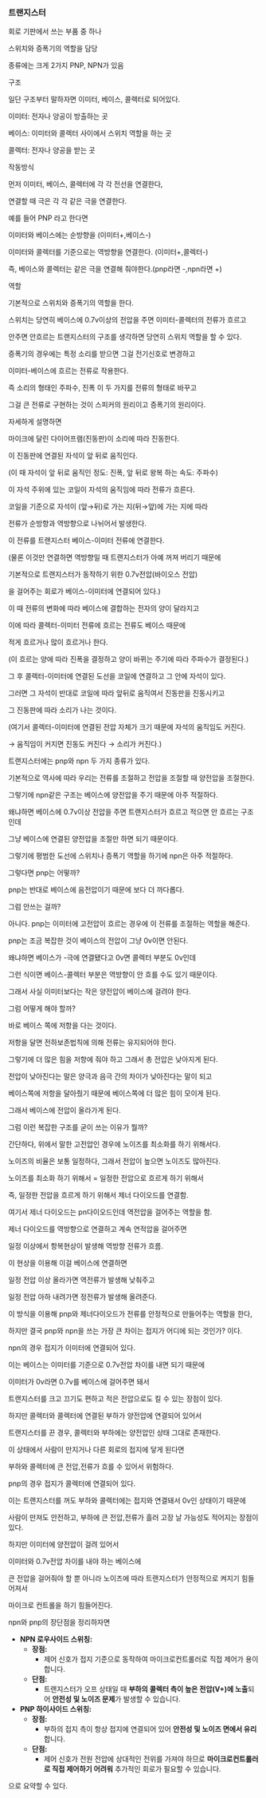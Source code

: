 ### 트랜지스터

회로 기판에서 쓰는 부품 중 하나

스위치와 증폭기의 역할을 담당

종류에는 크게 2가지 PNP, NPN가 있음

구조

일단 구조부터 말하자면 이미터, 베이스, 콜렉터로 되어있다.

이미터: 전자나 양공이 방출하는 곳

베이스: 이미터와 콜렉터 사이에서 스위치 역할을 하는 곳

콜렉터: 전자나 양공을 받는 곳

작동방식

먼저 이미터, 베이스, 콜렉터에 각 각 전선을 연결한다,

연결할 때 극은 각 각 같은 극을 연결한다.

예를 들어 PNP 라고 한다면

이미터와 베이스에는 순방향을 (이미터+,베이스-)

이미터와 콜렉터를 기준으로는 역방향을 연결한다. (이미터+,콜렉터-)

즉, 베이스와 콜렉터는 같은 극을 연결해 줘야한다.(pnp라면 -,npn라면 +)

역할

기본적으로 스위치와 증폭기의 역할을 한다.

스위치는 당연히 베이스에 0.7v이상의 전압을 주면 이미터-콜렉터의 전류가 흐르고

안주면 안흐르는 트랜지스터의 구조를 생각하면 당연히 스위치 역할을 할 수 있다.

증폭기의 경우에는 특정 소리를 받으면 그걸 전기신호로 변경하고

이미터-베이스에 흐르는 전류로 작용한다.

즉 소리의 형태인 주파수, 진폭 이 두 가지를 전류의 형태로 바꾸고

그걸 큰 전류로 구현하는 것이 스피커의 원리이고 증폭기의 원리이다.

자세하게 설명하면

마이크에 달린 다이어프램(진동판)이 소리에 따라 진동한다.

이 진동판에 연결된 자석이 앞 뒤로 움직인다.

(이 때 자석이 앞 뒤로 움직인 정도: 진폭, 앞 뒤로 왕복 하는 속도: 주파수)

이 자석 주위에 있는 코일이 자석의 움직임에 따라 전류가 흐른다.

코일을 기준으로 자석이 (앞→뒤)로 가는 지(뒤→앞)에 가는 지에 따라

전류가 순방향과 역방향으로 나뉘어서 발생한다.

이 전류를 트랜지스터 베이스-이미터 전류에 연결한다.

(물론 이것만 연결하면 역방향일 때 트랜지스터가 아예 꺼져 버리기 때문에

기본적으로 트랜지스터가 동작하기 위한 0.7v전압(바이오스 전압)

을 걸어주는 회로가 베이스-이미터에 연결되어 있다.)

이 때 전류의 변화에 따라 베이스에 결합하는 전자의 양이 달라지고

이에 따라 콜렉터-이미터 전류에 흐르는 전류도 베이스 때문에

적게 흐르거나 많이 흐르거나 한다.

(이 흐르는 양에 따라 진폭을 결정하고 양이 바뀌는 주기에 따라 주파수가 결정된다.)

그 후 콜렉터-이미터에 연결된 도선을 코일에 연결하고 그 안에 자석이 있다.

그러면 그 자석이 반대로 코일에 따라 앞뒤로 움직여서 진동판을 진동시키고

그 진동판에 따라 소리가 나는 것이다.

(여기서 콜렉터-이미터에 연결된 전압 자체가 크기 때문에 자석의 움직임도 커진다.

→ 움직임이 커지면 진동도 커진다 → 소리가 커진다.)

트랜지스터에는 pnp와 npn 두 가지 종류가 있다.

기본적으로 역사에 따라 우리는 전류를 조절하고 전압을 조절할 때 양전압을 조절한다.

그렇기에 npn같은 구조는 베이스에 양전압을 주기 때문에 아주 적절하다.

왜냐하면 베이스에 0.7v이상 전압을 주면 트랜지스터가 흐르고 적으면 안 흐르는 구조인데

그냥 베이스에 연결된 양전압을 조절만 하면 되기 때문이다.

그렇기에 평범한 도선에 스위치나 증폭기 역할을 하기에 npn은 아주 적절하다.

그렇다면 pnp는 어떻까?

pnp는 반대로 베이스에 음전압이기 때문에 보다 더 까다롭다.

그럼 안쓰는 걸까?

아니다. pnp는 이미터에 고전압이 흐르는 경우에 이 전류를 조절하는 역할을 해준다.

pnp는 조금 복잡한 것이 베이스의 전압이 그냥 0v이면 안된다.

왜냐하면 베이스가 -극에 연결됐다고 0v면 콜렉터 부분도 0v인데

그런 식이면 베이스-콜렉터 부분은 역방향이 안 흐를 수도 있기 때문이다.

그래서 사실 이미터보다는 작은 양전압이 베이스에 걸려야 한다.

그럼 어떻게 해야 할까?

바로 베이스 쪽에 저항을 다는 것이다.

저항을 달면 전하보존법칙에 의해 전류는 유지되어야 한다.

그렇기에 더 많은 힘을 저항에 줘야 하고 그래서 총 전압은 낮아지게 된다.

전압이 낮아진다는 말은 양극과 음극 간의 차이가 낮아진다는 말이 되고

 베이스쪽에 저항을 달아줬기 때문에 베이스쪽에 더 많은 힘이 모이게 된다.

그래서 베이스에 전압이 올라가게 된다.

그럼 이런 복잡한 구조를 굳이 쓰는 이유가 뭘까?

간단하다, 위에서 말한 고전압인 경우에 노이즈를 최소화를 하기 위해서다.

노이즈의 비율은 보통 일정하다, 그래서 전압이 높으면 노이즈도 많아진다.

노이즈를 최소화 하기 위해서 = 일정한 전압으로 흐르게 하기 위해서

즉, 일정한 전압을 흐르게 하기 위해서 제너 다이오드를 연결함.

여기서 제너 다이오드는 pn다이오드인데 역전압을 걸어주는 역할을 함.

제너 다이오드를 역방향으로 연결하고 계속 연적압을 걸어주면 

일정 이상에서 항복현상이 발생해 역방향 전류가 흐름.

이 현상을 이용해 이걸 베이스에 연결하면

일정 전압 이상 올라가면 역전류가 발생해 낮춰주고

일정 전압 아하 내려가면 정전류가 발생해 올려준다.

이 방식을 이용해 pnp와 제너다이오드가 전류를 안정적으로 만들어주는 역할을 한다,

하지만 결국 pnp와 npn을 쓰는 가장 큰 차이는 접지가 어디에 되는 것인가? 이다.

npn의 경우 접지가 이미터에 연결되어 있다.

이는 베이스는 이미터를 기준으로 0.7v전압 차이를 내면 되기 때문에

이미터가 0v라면 0.7v를 베이스에 걸어주면 돼서

트랜지스터를 크고 끄기도 편하고 적은 전압으로도 킬 수 있는 장점이 있다.

하지만 콜렉터와 콜렉터에 연결된 부하가 양전압에 연결되어 있어서

트랜지스터를 끈 경우, 콜렉터와 부하에는 양전압인 상태 그대로 존재한다.

이 상태에서 사람이 만지거나 다른 회로의 접지에 닿게 된다면 

부하와 콜렉터에 큰 전압,전류가 흐를 수 있어서 위험하다.

pnp의 경우 접지가 콜렉터에 연결되어 있다.

이는 트랜지스터를 꺼도 부하와 콜렉터에는 접지와 연결돼서 0v인 상태이기 때문에

사람이 만져도 안전하고, 부하에 큰 전압,전류가 흘러 고장 날 가능성도 적어지는 장점이 있다.

하지만 이미터에 양전압이 걸려 있어서 

이미터와 0.7v전압 차이를 내야 하는 베이스에

큰 전압을 걸어줘야 할 뿐 아니라 노이즈에 따라 트랜지스터가 안정적으로 켜지기 힘들어져서

마이크로 컨트롤을 하기 힘들어진다.

npn와 pnp의 장단점을 정리하자면

- **NPN 로우사이드 스위칭:**
    - **장점:**
        - 제어 신호가 접지 기준으로 동작하여 마이크로컨트롤러로 직접 제어가 용이합니다.
    - **단점:**
        - 트랜지스터가 오프 상태일 때 **부하의 콜렉터 측이 높은 전압(V+)에 노출**되어 **안전성 및 노이즈 문제**가 발생할 수 있습니다.
- **PNP 하이사이드 스위칭:**
    - **장점:**
        - 부하의 접지 측이 항상 접지에 연결되어 있어 **안전성 및 노이즈 면에서 유리**합니다.
    - **단점:**
        - 제어 신호가 전원 전압에 상대적인 전위를 가져야 하므로 **마이크로컨트롤러로 직접 제어하기 어려워** 추가적인 회로가 필요할 수 있습니다.

으로 요약할 수 있다.
